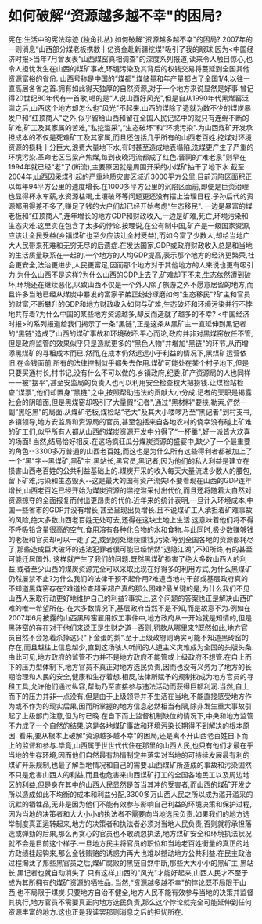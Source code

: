 # 如何破解“资源越多越不幸"的困局?

宪在:生活中的宪法踪迹 (独角扎丛)
如何破解“资源越多越不幸"的困局?
2007年的一则消息“山西部分煤老板携数十亿资金赴新疆挖煤"吸引了我的眼球,因为<中国经济时报>当年7月曾发表“山西煤窑真相调查"的深度系列报道,读来令人触目惊心,也令人担忧发生在山西的煤矿事故,环境污染及其背后的权钱交易将蔓延到全国其他资源富裕的省份.
山西号称是中国的“煤都",煤储量和年产量都占了全国1/4,以往一直高居各省之首.拥有如此得天独厚的自然资源,对于一个地方来说显然是好事.曾记得20世纪80年代有一首歌,唱的是“人说山西好风光",但是自从1990年代黑煤窑泛滥之后,山西这个地方却怎么也“风光"不起来.山西的煤除了造就为数不少的煤炭暴发户和“红顶商人"之外,似乎留给山西和留在全国人民记忆中的就只有连绵不断的矿难,矿工及其家属的苦难,“私挖滥采",“生态破坏"和“环境污染".为山西煤矿开发承担成本的不仅是死难矿工及其家属,而且还包括几乎所有的山西老百姓.挖煤对环境资源的损耗十分巨大,浪费大量地下水,有时甚至造成地表塌陷,洗煤更产生了严重的环境污染.革命老区吕梁产焦煤,每到夜晚河流都成了红色.晋祠的“难老泉"则早在1994年就已经“老"了(断流),主要原因就是周围开采的小煤矿抽干了地下水.截至2004年,山西因采煤引起的严重地质灾害区域近3000平方公里,目前沉陷区面积正以每年94平方公里的速度增长.在1000多平方公里的沉陷区面前,即便是巨资治理也显得杯水车薪,水资源枯竭,土壤破坏等问题更还没有摆上治理日程.子孙后代的资源都用得差不多了,赚足了钱的大户们却已经开始考虑“生态移民".
一边是暴富的煤老板和“红顶商人",连年增长的地方GDP和财政收入,一边是矿难,死亡,环境污染和生态灾难.这里实在包含了太多的悖论.按理说,在公有制中国,矿产是一级国家资源,应该让全民受益(乡镇煤矿也至少应该让全村受益),而如今富了少数人,却给当地广大人民带来死难和无穷无尽的后遗症.在发达国家,GDP或政府财政收入总是和当地的生活质量联系在一起的.一个地方的人均GDP提高,表示那个地方的经济更繁荣,社会更安全,法治更进步,人民更富足,因而那个地方对于其他地方的人来说也更有吸引力.为什么山西不是这样?为什么山西的GDP上去了,矿难却下不来,生态依然遭到破坏,环境还在继续恶化,以致山西不仅是一个外人除了旅游之外不愿意居留的地方,而且许多当地已经从煤炭中暴发的富家子弟正纷纷琢磨如何“生态移民"?矿主和官员的财富,不断攀升的GDP和地方财政收入如何与矿难,生态破坏和环境污染并行不悖地共存着?为什么中国的某些地方资源越多,却反而造就了越多的不幸?
<中国经济时报>的系列报道给我们揭示了一条“黑链",正是这条从黑矿主一直延伸到黑记者的“黑链"造成了山西的煤矿事故和环境破坏.平心而论,政府并非对黑煤窑放任不管,但是政府监管的效果似乎只是造就更多的“黑色人物"并增加“黑链"的环节,从而增添黑煤矿的寻租成本而已.然而,在成本仍然远远小于利益的情况下,黑煤矿运营依旧.在金钱面前,所有的法律控制似乎都失去作用.煤矿可能处在某个村子地下,但是只要买通村长,村书记,没有什么不可以做的.乡镇政府,纪委,矿产资源局的人也同样一一被“摆平",甚至安监局的负责人也可以利用安全检查权大把捞钱.让煤检站检查“煤票",他们却置身“黑链"之中,按照帮助违法的贡献大小分成.记者的天职是揭露社会的阴暗面,但是黑煤窑却吸引了大量假“记者",通过“黑材料"要挟,勒索,俨然一副“黑吃黑"的局面.从煤矿老板,煤检站“老大"及其大小喽啰乃至“黑记者"到村支书,乡镇领导,地方安监局和资源局的官员,甚至包括来自各地农村的侥幸没有碰上矿难的矿工们,似乎所有人都从山西的煤炭资源开发中分得了“一杯羹",好一派皆大欢喜的场面!
当然,结局恰好相反.在这场疯狂瓜分煤炭资源的盛宴中,缺少了一个最重要的角色--3300多万普通的山西老百姓,而这也是为什么所有这些得利者都被加上了一个“黑"字--黑煤矿,黑矿主,黑站长,黑官员,黑记者,因为他们的私人利益是建立在损害山西老百姓的公共利益基础上的.煤炭开采的收入每天大量流进少数人的腰包,留下矿难,污染和生态毁灭--这是最大的国有资产流失!不要看现在山西的GDP连年增长,山西老百姓已经开始为煤炭资源的滥挖滥采付出代价,而且还将随着大自然对资源掠夺的全面报复而付出更昂贵的代价.近年来的统计表明,一旦计入环境成本,中国一些省市的GDP并没有增长,甚至呈现出负增长.且不说煤矿工人承担着矿难事故的风险,绝大多数山西老百姓无处可去,还得在这块土地上生活.这意味着他们将不得不呼吸铅含量很高的空气,食用溶有各种化合物的水和食物.与此同时,极少数赚够钱的老板和官员却可以一走了之,或到别处继续赚钱,污染.等到全国各地的资源都耗尽了,那些造成巨大破坏的违法犯罪者很可能已经悄然“退隐江湖",不知所终,有的甚至可能迁居国外.
这样就产生了我们的问题.既然黑煤矿损害了绝大多数山西人的利益,或者至少山西的煤炭资源完全可以采取比现在好得多的利用方式,为什么黑煤矿仍然屡禁不止?为什么我们的法律干预不起作用?难道当地村干部或基层政府真的不知道黑煤窑存在?难道检查超采超产真的那么困难?最关键的是,为什么我们不见山西人采取行动更好地维护自己的利益?事实上,这个问题的答案也正是解决山西矿难的唯一希望所在.
在大多数情况下,基层政府当然不是不知,而是故意不为.例如在2007年6月披露的山西黑砖窑雇用奴工事件中,地方政府从一开始就是知情的,但是黑砖窑的存在对于他们来说正是生财之道--否则,罚款从哪里来?既然如此,地方官员自然不会急着杀掉这只“下金蛋的鹅".至于上级政府则确实可能不知道黑砖窑的存在,而且越往上信息越少,直到这场骇人听闻的人道主义灾难成为全国的头版头条.由此可见,地方政府的监管不力并不是地方政府不能管或上级政府不想管.在自上而下的压力型体制下,地方官员不真正对地方选民负责,因而也没有义务为了地方的长期治理和人民的安全,健康和生存着想.相反,法律所赋予的规制权成为地方官员的寻租工具,允许他们通过纵容,帮助乃至直接参与违法活动而获得巨额利润.当然,自上而下的压力并非一点没有,但是由于上级领导并不生活在当地,不能直接感受地方作为或不作为的现实后果,因而所掌握的地方信息必然相当有限,除非发生重大事故引起了上级部门注意,但为时已晚.在自下而上监督机制缺位的情况下,中央和地方监管不力成了一个自然的结果.这是各地煤矿事故和环境污染长期得不到解决的根本原因.
看来,要从根本上破解“资源越多越不幸"的困局,还是离不开山西老百姓自下而上的监督和参与.毕竟,山西属于世世代代住在那里的山西人民,也只有他们才最在乎当地的生存环境,因而他们自然最有热情制定并落实对当地的可持续发展最有利的煤矿开采规制,也最了解当地情况和自己的需要.山西煤矿所造成的事故和污染固然不只是危害山西人的利益,而且也危害来山西煤矿打工的全国各地民工以及周边地区的利益,但是身在其中的山西人民显然是首当其冲的受害者,而山西的煤矿开发之所以造成如此不均衡的成本和利益分配,3300多万山西人民之所以成为滥开滥采的沉默的牺牲品,无非是因为他们不能有效参与影响自己利益的环境决策和保护过程,因为当地的决策者和大大小小的执法者不需要向当地选民负责.如果我们的地方选举制度真正运转起来,地方的决策者和执法者必须对当地人民负责,否则就将承担落选或弹劾的后果,那么再贪心的官员也不敢疏忽执法,地方煤矿安全和环境执法状况就不会是目前这个样子.一旦地方民主将官员的职位和当地老百姓衡量的真正的地方政绩挂起钩来,那么金钱贿赂的诱惑力再大也难以撼动地方公共利益.在民主政治过程淘汰了那些黑官员之后,煤矿腐败的黑链自然中断,那些大大小小的黑矿主,黑站长,黑记者也就自动消失了.只有这样,山西的“风光"才能好起来,山西人民才不至于成为其所拥有的煤矿资源的牺牲品.
当然,“资源越多越不幸"的悖论既不局限于山西,也不局限于煤炭.只要地方自治不健全,地方人民不能有效参与当地的决策并监督其执行,地方官员不需要真正向地方选民负责,那么这个悖论就完全可能延伸到任何资源丰富的地方.这也正是我读罢那则消息之后的担忧所在.